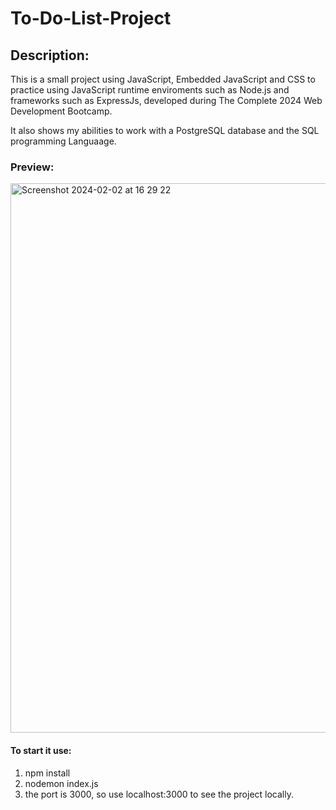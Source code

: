 # To-Do-List-Project


## Description:
This is a small project using JavaScript, Embedded JavaScript and CSS to practice using JavaScript runtime enviroments such as Node.js and frameworks such as ExpressJs, developed during The Complete 2024 Web Development Bootcamp.

It also shows my abilities to work with a PostgreSQL database and the SQL programming Languaage.

### Preview:

<img width="879" alt="Screenshot 2024-02-02 at 16 29 22" src="https://github.com/matyborsos/To-Do-List-Project/assets/122999210/c0cbd478-70f9-4f41-a9c6-76aec56353c2">


#### To start it use:
1. npm install
2. nodemon index.js
3. the port is 3000, so use localhost:3000 to see the project locally.
